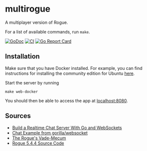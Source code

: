 multirogue
==========

A multiplayer version of Rogue.

For a list of available commands, run `make`.

[![GoDoc](https://godoc.org/github.com/lafeingcrokodil/multirogue?status.svg)](https://pkg.go.dev/github.com/lafeingcrokodil/multirogue?tab=doc)
[![CI](https://github.com/lafeingcrokodil/multirogue/actions/workflows/ci.yml/badge.svg)](https://github.com/lafeingcrokodil/multirogue/actions/workflows/ci.yml)
[![Go Report Card](https://goreportcard.com/badge/github.com/lafeingcrokodil/multirogue)](https://goreportcard.com/report/github.com/lafeingcrokodil/multirogue)

## Installation

Make sure that you have Docker installed. For example, you can find instructions for installing the community edition for Ubuntu [here](https://docs.docker.com/install/linux/docker-ce/ubuntu/).

Start the server by running

    make web-docker

You should then be able to access the app at [localhost:8080](localhost:8080).

## Sources

- [Build a Realtime Chat Server With Go and WebSockets](https://scotch.io/bar-talk/build-a-realtime-chat-server-with-go-and-websockets)
- [Chat Example from gorilla/websocket](https://github.com/gorilla/websocket/tree/master/examples/chat)
- [The Rogue's Vade-Mecum](http://rogue.rogueforge.net/vade-mecum/)
- [Rogue 5.4.4 Source Code](http://rogue.rogueforge.net/rogue-5-4/)
